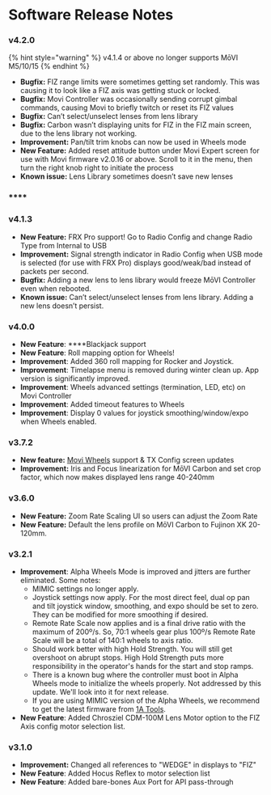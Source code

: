 # Software Release Notes



### **v4.2.0** 

{% hint style="warning" %}
v4.1.4 or above no longer supports MōVI M5/10/15
{% endhint %}

* **Bugfix:** FIZ range limits were sometimes getting set randomly. This was causing it to look like a FIZ axis was getting stuck or locked.
* **Bugfix:** Movi Controller was occasionally sending corrupt gimbal commands, causing Movi to briefly twitch or reset its FIZ values
* **Bugfix:** Can’t select/unselect lenses from lens library
* **Bugfix:** Carbon wasn’t displaying units for FIZ in the FIZ main screen, due to the lens library not working.
* **Improvement:** Pan/tilt trim knobs can now be used in Wheels mode
* **New Feature:** Added reset attitude button under Movi Expert screen for use with Movi firmware v2.0.16 or above. Scroll to it in the menu, then turn the right knob right to initiate the process
* **Known issue:** Lens Library sometimes doesn’t save new lenses

### \*\*\*\*

### **v4.1.3** 

* **New Feature:** FRX Pro support! Go to Radio Config and change Radio Type from Internal to USB
* **Improvement:** Signal strength indicator in Radio Config when USB mode is selected \(for use with FRX Pro\) displays good/weak/bad instead of packets per second.
* **Bugfix:** Adding a new lens to lens library would freeze MōVI Controller even when rebooted.
* **Known issue:** Can’t select/unselect lenses from lens library. Adding a new lens doesn’t persist.



### **v4.0.0**

* **New Feature**: ****Blackjack support
* **New Feature**: Roll mapping option for Wheels!
* **Improvement**: Added 360 roll mapping for Rocker and Joystick. 
* **Improvement**: Timelapse menu is removed during winter clean up. App version is significantly improved.
* **Improvement**: Wheels advanced settings \(termination, LED, etc\) on Movi Controller
* **Improvement**: Added timeout features to Wheels
* **Improvement**: Display 0 values for joystick smoothing/window/expo when Wheels enabled.



### **v3.7.2**

* **New feature:** [Movi Wheels](https://store.freeflysystems.com/products/movi-wheels) support & TX Config screen updates
* **Improvement:** Iris and Focus linearization for MōVI Carbon and set crop factor, which now makes displayed lens range 40-240mm



### **v3.6.0**

* **New Feature:** Zoom Rate Scaling UI so users can adjust the Zoom Rate
* **New Feature:** Default the lens profile on MōVI Carbon to Fujinon XK 20-120mm.



### **v3.2.1**

* **Improvement**: Alpha Wheels Mode is improved and jitters are further eliminated. Some notes:
  * MIMIC settings no longer apply.
  * Joystick settings now apply. For the most direct feel, dual op pan and tilt joystick window, smoothing, and expo should be set to zero. They can be modified for more smoothing if desired.
  * Remote Rate Scale now applies and is a final drive ratio with the maximum of 200º/s. So, 70:1 wheels gear plus 100º/s Remote Rate Scale will be a total of 140:1 wheels to axis ratio.
  * Should work better with high Hold Strength. You will still get overshoot on abrupt stops. High Hold Strength puts more responsibility in the operator's hands for the start and stop ramps.
  * There is a known bug where the controller must boot in Alpha Wheels mode to initialize the wheels properly. Not addressed by this update. We'll look into it for next release.
  * If you are using MIMIC version of the Alpha Wheels, we recommend to get the latest firmware from [1A Tools](https://1a.tools/downloads/). 
* **New Feature**: Added Chrosziel CDM-100M Lens Motor option to the FIZ Axis config motor selection list.



### **v3.1.0**

* **Improvement:** Changed all references to "WEDGE" in displays to "FIZ"
* **New Feature**: Added Hocus Reflex to motor selection list
* **New Feature**: Added bare-bones Aux Port for API pass-through

